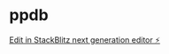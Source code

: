 # ppdb

[Edit in StackBlitz next generation editor ⚡️](https://stackblitz.com/~/github.com/johnbburk/ppdb)